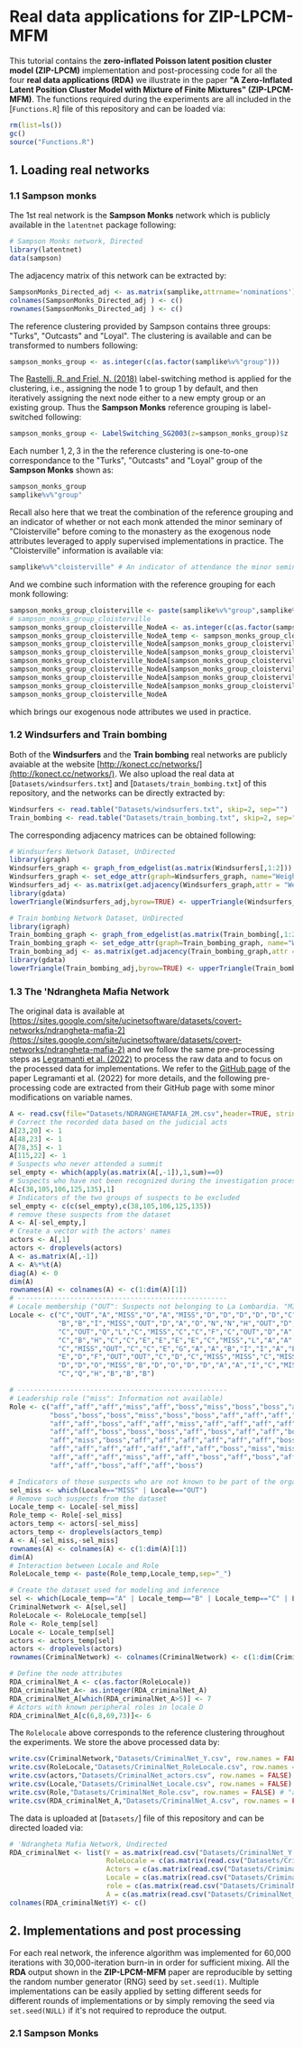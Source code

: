 # Real data applications for ZIP-LPCM-MFM

This tutorial contains the **zero-inflated Poisson latent position cluster model (ZIP-LPCM)** implementation and post-processing code for all the four **real data applications (RDA)** we illustrate in the paper **"A Zero-Inflated Latent Position Cluster Model with Mixture of Finite Mixtures" (ZIP-LPCM-MFM)**.
The functions required during the experiments are all included in the [`Functions.R`] file of this repository and can be loaded via:

``` r
rm(list=ls())
gc()
source("Functions.R")
```

## 1. Loading real networks

### 1.1 Sampson monks

The 1st real network is the **Sampson Monks** network which is publicly available in the `latentnet` package following:

``` r
# Sampson Monks network, Directed
library(latentnet)
data(sampson)
```

The adjacency matrix of this network can be extracted by:

``` r
SampsonMonks_Directed_adj <- as.matrix(samplike,attrname='nominations') # Nominations adjacency matrix
colnames(SampsonMonks_Directed_adj ) <- c()
rownames(SampsonMonks_Directed_adj ) <- c()
```

The reference clustering provided by Sampson contains three groups: "Turks", "Outcasts" and "Loyal". 
The clustering is available and can be transformed to numbers following:

``` r
sampson_monks_group <- as.integer(c(as.factor(samplike%v%"group")))
```

The [Rastelli, R. and Friel, N. (2018)](https://pubmed.ncbi.nlm.nih.gov/30220822/) label-switching method is applied for the clustering, i.e., assigning the node 1 to group 1 by default, and then iteratively assigning the next node either to a new empty group or an existing group.
Thus the **Sampson Monks** reference grouping is label-switched following:

``` r
sampson_monks_group <- LabelSwitching_SG2003(z=sampson_monks_group)$z
```

Each number $1,2,3$ in the the reference clustering is one-to-one correspondance to the "Turks", "Outcasts" and "Loyal" group of the **Sampson Monks** shown as:

``` r
sampson_monks_group
samplike%v%"group"
```

Recall also here that we treat the combination of the reference grouping and an indicator of whether or not each monk attended the minor seminary of "Cloisterville" before coming to the monastery as the exogenous node attributes leveraged to apply supervised implementations in practice.
The "Cloisterville" information is available via:

``` r
samplike%v%"cloisterville" # An indicator of attendance the minor seminary of "Cloisterville" before coming to the monastery.
```

And we combine such information with the reference grouping for each monk following:

``` r
sampson_monks_group_cloisterville <- paste(samplike%v%"group",samplike%v%"cloisterville",sep="_")
# sampson_monks_group_cloisterville
sampson_monks_group_cloisterville_NodeA <- as.integer(c(as.factor(sampson_monks_group_cloisterville)))
sampson_monks_group_cloisterville_NodeA_temp <- sampson_monks_group_cloisterville_NodeA
sampson_monks_group_cloisterville_NodeA[sampson_monks_group_cloisterville_NodeA_temp==6] <- 1
sampson_monks_group_cloisterville_NodeA[sampson_monks_group_cloisterville_NodeA_temp==4] <- 3
sampson_monks_group_cloisterville_NodeA[sampson_monks_group_cloisterville_NodeA_temp==2] <- 5
sampson_monks_group_cloisterville_NodeA[sampson_monks_group_cloisterville_NodeA_temp==5] <- 2
sampson_monks_group_cloisterville_NodeA[sampson_monks_group_cloisterville_NodeA_temp==3] <- 4
sampson_monks_group_cloisterville_NodeA[sampson_monks_group_cloisterville_NodeA_temp==1] <- 6
sampson_monks_group_cloisterville_NodeA
```

which brings our exogenous node attributes we used in practice.

### 1.2 Windsurfers and Train bombing

Both of the **Windsurfers** and the **Train bombing** real networks are publicly avaiable at the website [http://konect.cc/networks/](http://konect.cc/networks/).
We also upload the real data at [`Datasets/windsurfers.txt`] and [`Datasets/train_bombing.txt`] of this repository, and the networks can be directly extracted by:

``` r
Windsurfers <- read.table("Datasets/windsurfers.txt", skip=2, sep="")
Train_bombing <- read.table("Datasets/train_bombing.txt", skip=2, sep="")
```

The corresponding adjacency matrices can be obtained following:

``` r
# Windsurfers Network Dataset, UnDirected
library(igraph) 
Windsurfers_graph <- graph_from_edgelist(as.matrix(Windsurfers[,1:2]))
Windsurfers_graph <- set_edge_attr(graph=Windsurfers_graph, name="Weight", value=c(Windsurfers[,3]))
Windsurfers_adj <- as.matrix(get.adjacency(Windsurfers_graph,attr = "Weight"))
library(gdata)
lowerTriangle(Windsurfers_adj,byrow=TRUE) <- upperTriangle(Windsurfers_adj)

# Train bombing Network Dataset, UnDirected
library(igraph) 
Train_bombing_graph <- graph_from_edgelist(as.matrix(Train_bombing[,1:2]))
Train_bombing_graph <- set_edge_attr(graph=Train_bombing_graph, name="Weight", value=c(Train_bombing[,3]))
Train_bombing_adj <- as.matrix(get.adjacency(Train_bombing_graph,attr = "Weight"))
library(gdata)
lowerTriangle(Train_bombing_adj,byrow=TRUE) <- upperTriangle(Train_bombing_adj)
```

### 1.3 The 'Ndrangheta Mafia Network

The original data is available at [https://sites.google.com/site/ucinetsoftware/datasets/covert-networks/ndrangheta-mafia-2](https://sites.google.com/site/ucinetsoftware/datasets/covert-networks/ndrangheta-mafia-2) and we follow the same pre-processing steps as [Legramanti et al. (2022)](https://projecteuclid.org/journals/annals-of-applied-statistics/volume-16/issue-4/Extended-stochastic-block-models-with-application-to-criminal-networks/10.1214/21-AOAS1595.short) to process the raw data and to focus on the processed data for implementations.
We refer to the [GitHub page](https://github.com/danieledurante/ESBM/blob/master/Application/application.md) of the paper Legramanti et al. (2022) for more details, and the following pre-processing code are extracted from their GitHub page with some minor modifications on variable names.

``` r
A <- read.csv(file="Datasets/NDRANGHETAMAFIA_2M.csv",header=TRUE, stringsAsFactors = TRUE)
# Correct the recorded data based on the judicial acts
A[23,20] <- 1
A[48,23] <- 1
A[78,35] <- 1
A[115,22] <- 1
# Suspects who never attended a summit
sel_empty <- which(apply(as.matrix(A[,-1]),1,sum)==0)
# Suspects who have not been recognized during the investigation process
A[c(38,105,106,125,135),1]
# Indicators of the two groups of suspects to be excluded
sel_empty <- c(c(sel_empty),c(38,105,106,125,135))
# remove these suspects from the dataset
A <- A[-sel_empty,]
# Create a vector with the actors' names
actors <- A[,1]
actors <- droplevels(actors)
A <- as.matrix(A[,-1])
A <- A%*%t(A)
diag(A) <- 0
dim(A)
rownames(A) <- colnames(A) <- c(1:dim(A)[1])
# ----------------------------------------------------
# Locale membership ("OUT": Suspects not belonging to La Lombardia. "MISS": Information not available)
Locale <- c("C","OUT","A","MISS","O","A","MISS","D","D","D","D","D","C","P","L","L","Q","MISS","B","OUT",
            "B","B","I","MISS","OUT","D","A","O","N","N","H","OUT","D","E","G","G","L","A","OUT","Q",
            "C","OUT","Q","L","C","MISS","C","C","F","C","OUT","D","A","B","B","E","M","MISS","C","C",
            "C","B","H","C","C","E","E","E","E","C","MISS","L","A","A","E","E","C","E","E","E",
            "C","MISS","OUT","C","C","E","G","A","A","B","I","I","A","B","B","OUT","I","A","G","N",
            "E","D","F","OUT","OUT","C","D","C","MISS","MISS","C","MISS","E","E","C","MISS","OUT","B","L","A",
            "D","D","O","MISS","B","D","O","D","D","A","A","I","C","MISS","MISS","MISS","A","A","F","E",
            "C","Q","H","B","B","B")

# ----------------------------------------------------
# Leadership role ("miss": Information not available)
Role <- c("aff","aff","aff","miss","aff","boss","miss","boss","boss","aff","aff","aff","aff","aff","aff","aff","aff","miss","aff","boss",
          "boss","boss","boss","miss","boss","boss","aff","aff","aff","boss","aff","boss","aff","aff","aff","aff","aff","aff","boss","aff",
          "aff","aff","boss","aff","aff","miss","aff","aff","aff","aff","boss","aff","aff","aff","aff","aff","boss","miss","aff","aff",
          "aff","aff","boss","boss","boss","aff","boss","aff","aff","boss","miss","aff","aff","boss","boss","aff","aff","aff","aff","aff",
          "aff","miss","boss","aff","aff","aff","aff","aff","aff","boss","aff","boss","aff","aff","aff","aff","boss","boss","boss","boss",
          "aff","aff","aff","aff","aff","aff","aff","boss","miss","miss","aff","miss","aff","aff","aff","miss","aff","aff","boss","aff",
          "aff","aff","aff","miss","aff","aff","boss","aff","boss","aff","aff","aff","aff","miss","miss","miss","aff","aff","boss","aff",
          "aff","aff","boss","aff","aff","boss")

# Indicators of those suspects who are not known to be part of the organization La Lombardia
sel_miss <- which(Locale=="MISS" | Locale=="OUT")
# Remove such suspects from the dataset
Locale_temp <- Locale[-sel_miss]
Role_temp <- Role[-sel_miss]
actors_temp <- actors[-sel_miss]
actors_temp <- droplevels(actors_temp)
A <- A[-sel_miss,-sel_miss]
rownames(A) <- colnames(A) <- c(1:dim(A)[1])
dim(A)
# Interaction between Locale and Role
RoleLocale_temp <- paste(Role_temp,Locale_temp,sep="_")

# Create the dataset used for modeling and inference
sel <- which(Locale_temp=="A" | Locale_temp=="B" | Locale_temp=="C" | Locale_temp=="D" | Locale_temp=="E")
CriminalNetwork <- A[sel,sel]
RoleLocale <- RoleLocale_temp[sel]
Role <- Role_temp[sel]
Locale <- Locale_temp[sel]
actors <- actors_temp[sel]
actors <- droplevels(actors)
rownames(CriminalNetwork) <- colnames(CriminalNetwork) <- c(1:dim(CriminalNetwork)[1])

# Define the node attributes
RDA_criminalNet_A <- c(as.factor(RoleLocale))
RDA_criminalNet_A<- as.integer(RDA_criminalNet_A)
RDA_criminalNet_A[which(RDA_criminalNet_A>5)] <- 7
# Actors with known peripheral roles in locale D
RDA_criminalNet_A[c(6,8,69,73)]<- 6
```

The `Rolelocale` above corresponds to the reference clustering throughout the experiments.
We store the above processed data by:

``` r
write.csv(CriminalNetwork,"Datasets/CriminalNet_Y.csv", row.names = FALSE)
write.csv(RoleLocale,"Datasets/CriminalNet_RoleLocale.csv", row.names = FALSE)
write.csv(actors,"Datasets/CriminalNet_actors.csv", row.names = FALSE)
write.csv(Locale,"Datasets/CriminalNet_Locale.csv", row.names = FALSE)
write.csv(Role,"Datasets/CriminalNet_Role.csv", row.names = FALSE) # "affiliate" or "Boss"
write.csv(RDA_criminalNet_A,"Datasets/CriminalNet_A.csv", row.names = FALSE)
```

The data is uploaded at [`Datasets/`] file of this repository and can be directed loaded via:

``` r
# 'Ndrangheta Mafia Network, Undirected
RDA_criminalNet <- list(Y = as.matrix(read.csv("Datasets/CriminalNet_Y.csv",header = TRUE)),
                        RoleLocale = c(as.matrix(read.csv("Datasets/CriminalNet_RoleLocale.csv",header = TRUE))),
                        Actors = c(as.matrix(read.csv("Datasets/CriminalNet_actors.csv",header = TRUE))),
                        Locale = c(as.matrix(read.csv("Datasets/CriminalNet_Locale.csv",header = TRUE))),
                        role = c(as.matrix(read.csv("Datasets/CriminalNet_Role.csv",header = TRUE))),
                        A = c(as.matrix(read.csv("Datasets/CriminalNet_A.csv",header = TRUE))))
colnames(RDA_criminalNet$Y) <- c()
```

## 2. Implementations and post processing

For each real network, the inference algorithm was implemented for 60,000 iterations with 30,000-iteration burn-in in order for sufficient mixing.
All the **RDA** output shown in the **ZIP-LPCM-MFM** paper are reproducible by setting the random number generator (RNG) seed by `set.seed(1)`.
Multiple implementations can be easily applied by setting different seeds for different rounds of implementations or by simply removing the seed via `set.seed(NULL)` if it's not required to reproduce the output.

### 2.1 Sampson Monks







